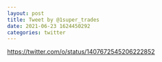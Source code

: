 ```yaml
--- 
layout: post 
title: Tweet by @1super_trades 
date: 2021-06-23 1624450292 
categories: twitter 
--- 
```

https://twitter.com/o/status/1407672545206222852